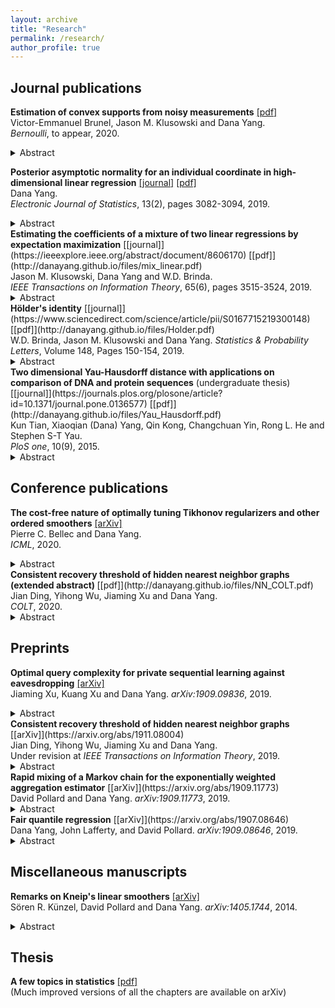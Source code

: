 ```yaml
---
layout: archive
title: "Research"
permalink: /research/
author_profile: true
---
```



## Journal publications
<b> Estimation of convex supports from noisy measurements</b>
[[pdf]](http://danayang.github.io/files/ConvexBodyEstimation.pdf) <br> 
Victor-Emmanuel Brunel, Jason M. Klusowski and Dana Yang.<br> 
<i>Bernoulli</i>, to appear, 2020.
<details>
  <summary>Abstract</summary>
  A popular class of problem in statistics deals with estimating the support of a density from $n$ observations drawn at random from a $d$-dimensional distribution. The one-dimensional case reduces to estimating the end points of a univariate density. In practice, an experimenter may only have access to a noisy version of the original data. Therefore, a more realistic model allows for the observations to be contaminated with additive noise.

In this paper, we consider estimation of convex bodies when the additive noise is distributed according to a multivariate Gaussian distribution, even though our techniques could easily be adapted to other noise distributions. Unlike standard methods in deconvolution that are implemented by thresholding a kernel density estimate, our method avoids tuning parameters and Fourier transforms altogether. We show that our estimator, computable in $(O(\ln n))^{(d-1)/2}$ time, converges at a rate of $O_d(\log\log n/\sqrt{\log n})$ in Hausdorff distance, in accordance with the polylogarithmic rates encountered in Gaussian deconvolution problems. Part of our analysis also involves the optimality of the proposed estimator. We provide a lower bound for the minimax rate of estimation in Hausdorff distance that is $\Omega_d(1/\log^2 n)$.
</details>

<b> Posterior asymptotic normality for an individual coordinate in high-dimensional linear regression</b>
[[journal]](https://projecteuclid.org/euclid.ejs/1569290683)
[[pdf]](http://danayang.github.io/files/betaone.pdf)<br>
Dana Yang.<br> 
<i>Electronic Journal of Statistics</i>, 13(2), pages 3082-3094, 2019.
<details>
  <summary>Abstract</summary>
  It is well known that high-dimensional procedures like the LASSO provide biased estimators of parameters in a linear model. In a 2014 paper Zhang and Zhang showed how to remove this bias by means of a two-step procedure. We show that de-biasing can also be achieved by a one-step estimator, the form of which inspires the development of a Bayesian analogue of the frequentists' de-biasing techniques.
</details>
<b> Estimating the coefficients of a mixture of two linear regressions by expectation maximization</b>
[[journal]](https://ieeexplore.ieee.org/abstract/document/8606170)
[[pdf]](http://danayang.github.io/files/mix_linear.pdf)<br> 
Jason M. Klusowski, Dana Yang and W.D. Brinda.<br> 
<i>IEEE Transactions on Information Theory</i>, 65(6), pages 3515-3524, 2019.
<details>
  <summary>Abstract</summary>
  We give convergence guarantees for estimating the coefficients of a symmetric mixture of two linear regressions by expectation maximization (EM). In particular, we show that the empirical EM iterates converge to the target parameter vector at the parametric rate, provided the algorithm is initialized in an unbounded cone. In particular, if the initial guess has a sufficiently large cosine angle with the target parameter vector, a sample-splitting version of the EM algorithm converges to the true coefficient vector with high probability. Interestingly, our analysis borrows from tools used in the problem of estimating the centers of a symmetric mixture of two Gaussians by EM.

We also show that the population EM operator for mixtures of two regressions is anti-contractive from the target parameter vector if the cosine angle between the input vector and the target parameter vector is too small, thereby establishing the necessity of our conic condition. Finally, we give empirical evidence supporting this theoretical observation, which suggests that the sample based EM algorithm may not converge to the target vector when initial guesses are drawn accordingly. Our simulation study also suggests that the EM algorithm performs well even under model misspecification (i.e., when the covariate and error distributions violate the model assumptions).
</details>
<b> H&ouml;lder's identity</b>
[[journal]](https://www.sciencedirect.com/science/article/pii/S0167715219300148)
[[pdf]](http://danayang.github.io/files/Holder.pdf)<br> 
W.D. Brinda, Jason M. Klusowski and Dana Yang.
<i>Statistics & Probability Letters</i>, Volume 148, Pages 150-154, 2019.
<details>
  <summary>Abstract</summary>
  We clarify that H&ouml;lder's inequality can be stated more generally than is often realized.  This is an immediate consequence of an analogous information-theoretic identity which we call <i>H&ouml;lder's identity</i>. We also explain Andrew R. Barron's original use of the identity.
</details>
<b> Two dimensional Yau-Hausdorff distance with applications on comparison of DNA and protein sequences</b> (undergraduate thesis)
[[journal]](https://journals.plos.org/plosone/article?id=10.1371/journal.pone.0136577)
[[pdf]](http://danayang.github.io/files/Yau_Hausdorff.pdf) <br> 
Kun Tian, Xiaoqian (Dana) Yang, Qin Kong, Changchuan Yin, Rong L. He and Stephen S-T Yau.<br> 
<i>PloS one</i>, 10(9), 2015.
<details>
  <summary>Abstract</summary>
  Comparing DNA or protein sequences plays an important role in the functional analysis of genomes. Despite many methods available for sequences comparison, few methods retain the information content of sequences. We propose a new approach, the Yau-Hausdorff method, which considers all translations and rotations when seeking the best match of graphical curves of DNA or protein sequences. The complexity of this method is lower than that of any other two dimensional minimum Hausdorff algorithm. The Yau-Hausdorff method can be used for measuring the similarity of DNA sequences based on two important tools: the Yau-Hausdorff distance and graphical representation of DNA sequences. The graphical representations of DNA sequences conserve all sequence information and the Yau-Hausdorff distance is mathematically proved as a true metric. Therefore, the proposed distance can preciously measure the similarity of DNA sequences. The phylogenetic analyses of DNA sequences by the Yau-Hausdorff distance show the accuracy and stability of our approach in similarity comparison of DNA or protein sequences. This study demonstrates that Yau-Hausdorff distance is a natural metric for DNA and protein sequences with high level of stability. The approach can be also applied to similarity analysis of protein sequences by graphic representations, as well as general two dimensional shape matching.
</details>

## Conference publications
<b> The cost-free nature of optimally tuning Tikhonov regularizers and other ordered smoothers</b>
[[arXiv]](https://arxiv.org/abs/1905.12517) <br> 
Pierre C. Bellec and Dana Yang.<br> 
<i>ICML</i>, 2020.
<details>
  <summary>Abstract</summary>
  We consider the problem of selecting the best estimator among a family of Tikhonov regularized estimators, or, alternatively, to select a linear combination of these regularizers that is as good as the best regularizer in the family. Our theory reveals that if the Tikhonov regularizers share the same penalty matrix with different tuning parameters, a convex procedure based on $Q$-aggregation achieves the mean square error of the best estimator, up to a small error term no larger than $C\sigma^2$, where $\sigma^2$ is the noise level and $C>0$ is an absolute constant. Remarkably, the error term does not depend on the number of estimators as long as they share the same penalty matrix, i.e., it applies to any grid of tuning parameters, no matter how large the cardinality of the grid is. This reveals the surprising "cost-free" nature of optimally tuning Tikhonov regularizers, in striking contrast with the existing literature on aggregation of estimators where one typically has to pay a cost of $\sigma^2\log(M)$ where $M$ is the number of estimators in the family. The result holds, more generally, for any family of ordered linear smoothers. This encompasses Ridge regression as well as Principal Component Regression. The result is extended to the problem of aggregating Tikhonov regularizers with different penalty matrices.
</details>
<b>Consistent recovery threshold of hidden nearest neighbor graphs (extended abstract) </b>[[pdf]](http://danayang.github.io/files/NN_COLT.pdf) <br> 
Jian Ding, Yihong Wu, Jiaming Xu and Dana Yang.<br> 
<i>COLT</i>, 2020.
<details>
  <summary>Abstract</summary>
  Motivated by applications such as discovering strong ties in social networks and assembling genome subsequences in biology, we study the problem of recovering a hidden $2k$-nearest neighbor (NN) graph in an $n$-vertex complete graph, whose edge weights are independent and distributed according to $P_n$ for edges in the hidden $2k$-NN graph and $Q_n$ otherwise. The special case of Bernoulli distributions corresponds to a variant of the Watts-Strogatz small-world graph. We focus on two types of asymptotic recovery guarantees as $n\to \infty$: (1) exact recovery: all edges are classified correctly with probability tending to one; (2) almost exact recovery: the expected number of misclassified edges is $o(nk)$. We show that the maximum likelihood estimator achieves (1) exact recovery for $2 \le k \le n^{o(1)}$ if $\lim\inf\frac{2\alpha_n}{\log n}>1$; (2) almost exact recovery for $1\le k\le o\left(\frac{\log n}{\log\log n}\right)$ if $\liminf \frac{kD(P_n||Q_n)}{\log n}>1$, where $\alpha_n \triangleq -2 \log \int \sqrt{d P_n d Q_n}$ is the R&eacute;nyi divergence of order $\frac{1}{2}$ and $D(P_n||Q_n)$ is the Kullback-Leibler divergence. Under mild distributional assumptions, these conditions are shown to be information-theoretically necessary for any algorithm to succeed. A key challenge in the analysis is the enumeration of $2k$-NN graphs that differ from the hidden one by a given number of edges. We also analyze several computationally efficient algorithms are provide sufficient conditions under which they ahieve exact/almost exact recovery. In particular, we develop a polynomial-time algorithm that attains the threshold for exact recovery under the small-world model.
</details>

## Preprints
<b> Optimal query complexity for private sequential learning against eavesdropping</b>
[[arXiv]](https://arxiv.org/abs/1909.09836) <br> 
Jiaming Xu, Kuang Xu and Dana Yang.
<i>arXiv:1909.09836</i>, 2019.
<details>
  <summary>Abstract</summary>
  We study the query complexity of a learner-private sequential learning problem, motivated
by the privacy and security concerns due to eavesdropping that arise in practical applications
such as pricing and Federated Learning. A learner tries to estimate an unknown scalar value,
by sequentially querying an external database and receiving binary responses; meanwhile, a
third-party adversary observes the learner’s queries but not the responses. The learner’s goal is
to design a querying strategy with the minimum number of queries (optimal query complexity)
so that she can accurately estimate the true value, while the eavesdropping adversary even with
the complete knowledge of her querying strategy cannot.

We develop new querying strategies and analytical techniques and use them to prove tight
upper and lower bounds on the optimal query complexity. The bounds almost match across
the entire parameter range, substantially improving upon existing results. We thus obtain a
complete picture of the optimal query complexity as a function of the estimation accuracy and
the desired levels of privacy. We also extend the results to sequential learning models in higher
dimensions, and where the binary responses are noisy. Our analysis leverages a crucial insight
into the nature of private learning problem, which suggests that the query trajectory of an
optimal learner can be divided into distinct phases that focus on pure learning versus learning
and obfuscation, respectively.
</details>
<b>Consistent recovery threshold of hidden nearest neighbor graphs </b>[[arXiv]](https://arxiv.org/abs/1911.08004) <br> 
Jian Ding, Yihong Wu, Jiaming Xu and Dana Yang.<br> 
Under revision at <i>IEEE Transactions on Information Theory</i>, 2019.
<details>
  <summary>Abstract</summary>
  Motivated by applications such as discovering strong ties in social networks and assembling genome subsequences in biology, we study the problem of recovering a hidden $2k$-nearest neighbor (NN) graph in an $n$-vertex complete graph, whose edge weights are independent and distributed according to $P_n$ for edges in the hidden $2k$-NN graph and $Q_n$ otherwise. The special case of Bernoulli distributions corresponds to a variant of the Watts-Strogatz small-world graph. We focus on two types of asymptotic recovery guarantees as $n\to \infty$: (1) exact recovery: all edges are classified correctly with probability tending to one; (2) almost exact recovery: the expected number of misclassified edges is $o(nk)$. We show that the maximum likelihood estimator achieves (1) exact recovery for $2 \le k \le n^{o(1)}$ if $\lim\inf\frac{2\alpha_n}{\log n}>1$; (2) almost exact recovery for $1\le k\le o\left(\frac{\log n}{\log\log n}\right)$ if $\liminf \frac{kD(P_n||Q_n)}{\log n}>1$, where $\alpha_n \triangleq -2 \log \int \sqrt{d P_n d Q_n}$ is the R&eacute;nyi divergence of order $\frac{1}{2}$ and $D(P_n||Q_n)$ is the Kullback-Leibler divergence. Under mild distributional assumptions, these conditions are shown to be information-theoretically necessary for any algorithm to succeed. A key challenge in the analysis is the enumeration of $2k$-NN graphs that differ from the hidden one by a given number of edges.
</details>
<b> Rapid mixing of a Markov chain for the exponentially weighted aggregation estimator</b>
[[arXiv]](https://arxiv.org/abs/1909.11773) <br> 
David Pollard and Dana Yang.
<i>arXiv:1909.11773</i>, 2019.
<details>
<summary>Abstract</summary>
The Metropolis-Hastings method is often used to construct a Markov chain with a given $\pi$ as its stationary distribution. The method works even if $\pi$ is known only up to an intractable constant of proportionality. Polynomial time convergence results for such chains (rapid mixing) are hard to obtain for high dimensional probability models where the size of the state space potentially grows exponentially with the model dimension. In a Bayesian context, Yang, Wainwright and Jordan (2016) (=YWJ) used the path method to prove rapid mixing for high dimensional linear models.
This paper proposes a modification of the YWJ approach that simplifies the theoretical argument and improves the rate of convergence. The new approach is illustrated by an application to an exponentially weighted aggregation estimator. 
</details>
<b> Fair quantile regression</b>
[[arXiv]](https://arxiv.org/abs/1907.08646) <br> 
Dana Yang, John Lafferty, and David Pollard.
<i>arXiv:1909.08646</i>, 2019.
<details>
  <summary>Abstract</summary>
  Quantile regression is a tool for learning conditional distributions. In this paper we study quantile regression in the setting where a protected attribute is unavailable when fitting the model. This can lead to "unfair" quantile estimators for which the effective quantiles are very different for the subpopulations defined by the protected attribute. We propose a procedure for adjusting the estimator on a heldout sample where the protected attribute is available. The main result of the paper is an empirical process analysis showing that the adjustment leads to a fair estimator for which the target quantiles are brought into balance, in a statistical sense that we call $\sqrt{n}$-fairness. We illustrate the ideas and adjustment procedure on a dataset of $200{,}000$ live births, where the objective is to characterize the dependence of the birth weights of the babies on demographic attributes of the birth mother; the protected attribute is the mother's race.
</details>


## Miscellaneous manuscripts
<b> Remarks on Kneip's linear smoothers</b>
[[arXiv]](https://arxiv.org/abs/1405.1744)  <br> 
S&ouml;ren R. K&uuml;nzel, David Pollard and Dana Yang.
<i>arXiv:1405.1744</i>, 2014.
<details>
  <summary>Abstract</summary>
  We were trying to understand the analysis provided by Kneip (1994, Ordered Linear Smoothers). In particular we wanted to persuade ourselves that his results imply the oracle inequality stated by Tsybakov (2014, Lecture 8). This note contains our reworking of Kneip's ideas.
</details>

## Thesis
<b>A few topics in statistics</b>
[[pdf]](http://danayang.github.io/files/thesis.pdf)
<br style="line-height:1px">
(Much improved versions of all the chapters are available on arXiv)